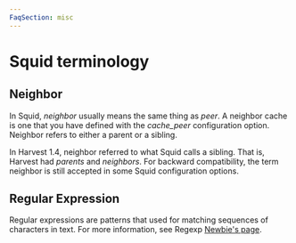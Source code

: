 ```yaml
---
FaqSection: misc
---
```

# Squid terminology

## Neighbor

In Squid, *neighbor* usually means the same thing as *peer*. A neighbor
cache is one that you have defined with the *cache_peer* configuration
option. Neighbor refers to either a parent or a sibling.

In Harvest 1.4, neighbor referred to what Squid calls a sibling. That
is, Harvest had *parents* and *neighbors*. For backward compatibility,
the term neighbor is still accepted in some Squid configuration options.

## Regular Expression

Regular expressions are patterns that used for matching sequences of
characters in text. For more information, see
Regexp [Newbie's page](http://www.newbie.org/gazette/xxaxx/xprmnt02.html).
